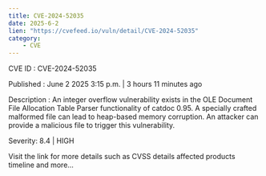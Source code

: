 ```yaml
---
title: CVE-2024-52035
date: 2025-6-2
lien: "https://cvefeed.io/vuln/detail/CVE-2024-52035"
category:
    - CVE
---
```


CVE ID : CVE-2024-52035

Published :  June 2
2025
3:15 p.m. | 3 hours
11 minutes ago

Description : An integer overflow vulnerability exists in the OLE Document File Allocation Table Parser functionality of catdoc 0.95. A specially crafted malformed file can lead to heap-based memory corruption. An attacker can provide a malicious file to trigger this vulnerability.

Severity: 8.4 | HIGH

Visit the link for more details
such as CVSS details
affected products
timeline
and more...
